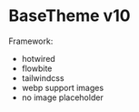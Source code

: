 # BaseTheme v10
Framework:
- hotwired
- flowbite
- tailwindcss
- webp support images
- no image placeholder
